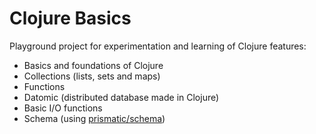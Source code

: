 # Clojure Basics

Playground project for experimentation and learning of Clojure features:

* Basics and foundations of Clojure
* Collections (lists, sets and maps)
* Functions
* Datomic (distributed database made in Clojure)
* Basic I/O functions
* Schema (using [prismatic/schema](https://github.com/plumatic/schema))
